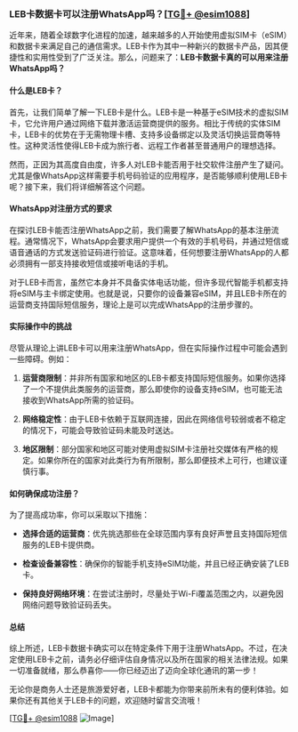 ### LEB卡数据卡可以注册WhatsApp吗？[[TG💪+ @esim1088](https://t.me/s/esim1088)]

近年来，随着全球数字化进程的加速，越来越多的人开始使用虚拟SIM卡（eSIM）和数据卡来满足自己的通信需求。LEB卡作为其中一种新兴的数据卡产品，因其便捷性和实用性受到了广泛关注。那么，问题来了：**LEB卡数据卡真的可以用来注册WhatsApp吗？**

#### 什么是LEB卡？

首先，让我们简单了解一下LEB卡是什么。LEB卡是一种基于eSIM技术的虚拟SIM卡，它允许用户通过网络下载并激活运营商提供的服务。相比于传统的实体SIM卡，LEB卡的优势在于无需物理卡槽、支持多设备绑定以及灵活切换运营商等特性。这种灵活性使得LEB卡成为旅行者、远程工作者甚至普通用户的理想选择。

然而，正因为其高度自由度，许多人对LEB卡能否用于社交软件注册产生了疑问。尤其是像WhatsApp这样需要手机号码验证的应用程序，是否能够顺利使用LEB卡呢？接下来，我们将详细解答这个问题。

#### WhatsApp对注册方式的要求

在探讨LEB卡能否注册WhatsApp之前，我们需要了解WhatsApp的基本注册流程。通常情况下，WhatsApp会要求用户提供一个有效的手机号码，并通过短信或语音通话的方式发送验证码进行验证。这意味着，任何想要注册WhatsApp的人都必须拥有一部支持接收短信或接听电话的手机。

对于LEB卡而言，虽然它本身并不具备实体电话功能，但许多现代智能手机都支持将eSIM与主卡绑定使用。也就是说，只要你的设备兼容eSIM，并且LEB卡所在的运营商支持国际短信服务，理论上是可以完成WhatsApp的注册步骤的。

#### 实际操作中的挑战

尽管从理论上讲LEB卡可以用来注册WhatsApp，但在实际操作过程中可能会遇到一些障碍。例如：

1. **运营商限制**：并非所有国家和地区的LEB卡都支持国际短信服务。如果你选择了一个不提供此类服务的运营商，那么即使你的设备支持eSIM，也可能无法接收到WhatsApp所需的验证码。
   
2. **网络稳定性**：由于LEB卡依赖于互联网连接，因此在网络信号较弱或者不稳定的情况下，可能会导致验证码未能及时送达。

3. **地区限制**：部分国家和地区可能对使用虚拟SIM卡注册社交媒体有严格的规定。如果你所在的国家对此类行为有所限制，那么即便技术上可行，也建议谨慎行事。

#### 如何确保成功注册？

为了提高成功率，你可以采取以下措施：

- **选择合适的运营商**：优先挑选那些在全球范围内享有良好声誉且支持国际短信服务的LEB卡提供商。
  
- **检查设备兼容性**：确保你的智能手机支持eSIM功能，并且已经正确安装了LEB卡。

- **保持良好网络环境**：在尝试注册时，尽量处于Wi-Fi覆盖范围之内，以避免因网络问题导致验证码丢失。

#### 总结

综上所述，LEB卡数据卡确实可以在特定条件下用于注册WhatsApp。不过，在决定使用LEB卡之前，请务必仔细评估自身情况以及所在国家的相关法律法规。如果一切准备就绪，那么恭喜你——你已经迈出了迈向全球化通讯的第一步！

无论你是商务人士还是旅游爱好者，LEB卡都能为你带来前所未有的便利体验。如果你还有其他关于LEB卡的问题，欢迎随时留言交流哦！

[[TG💪+ @esim1088](https://t.me/s/esim1088) ![Image](https://i.postimg.cc/4NQfJmqS/Snipaste-2025-05-13-00-14-12.png)]